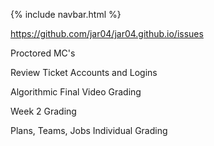 {% include navbar.html %}


https://github.com/jar04/jar04.github.io/issues

Proctored MC's

Review Ticket Accounts and Logins

Algorithmic Final Video Grading

Week 2 Grading

Plans, Teams, Jobs Individual Grading
